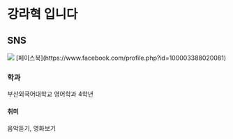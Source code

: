 # 강라혁 입니다

## SNS  
<img src="https://img.shields.io/badge/Facebook-4C4C4C?style=flat-square&logo=facebook&logoColor=#0866FF"/>  
[페이스북](https://www.facebook.com/profile.php?id=100003388020081)

### 학과
부산외국어대학교 영어학과 4학년

#### 취미
음악듣기, 영화보기
